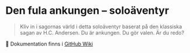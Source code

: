 # Den fula ankungen – soloäventyr

> Kliv in i sagornas värld i detta soloäventyr baserat på den klassiska sagan av H.C. Andersen. Du är ankungen. Du gör valen. Är du redo?

📑 Dokumentation finns i [GitHub Wiki](https://github.com/marcusbillman/wsp1-gamebook/wiki)
